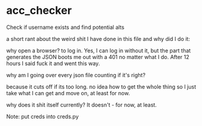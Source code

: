 # acc_checker
Check if username exists and find potential alts


a short rant about the weird shit I have done in this file and why did I do it:

why open a browser?
to log in. Yes, I can log in without it, but the part that generates the JSON boots me out with a 401 no matter
what I do. After 12 hours I said fuck it and went this way.

why am I going over every json file counting if it's right?

because it cuts off if its too long. no idea how to get the whole thing so I just take what I can get and move on, 
at least for now.

why does it shit itself currently? It doesn't - for now, at least.

Note: put creds into creds.py